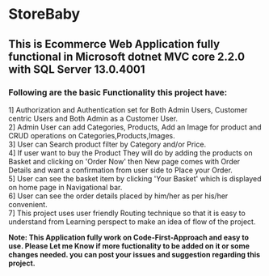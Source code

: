 # StoreBaby

## This is Ecommerce Web Application fully functional in Microsoft dotnet MVC core 2.2.0 with SQL Server 13.0.4001 

### Following are the basic Functionality this project have:

1] Authorization and Authentication set for Both Admin Users, Customer centric Users and Both Admin as a Customer User.      
2] Admin User can add Categories, Products, Add an Image for product and CRUD operations on Categories,Products,Images.      
3] User can Search product filter by Category and/or Price.             
4] If user want to buy the Product They will do by adding the products on Basket and clicking on 'Order Now' then New page comes with Order Details and want a confirmation from user side to Place your Order.          
5] User can see the basket item by clicking 'Your Basket' which is displayed on home page in Navigational bar.         
6] User can see the order details placed by him/her as per his/her convenient.               
7] This project uses user friendly Routing technique so that it is easy to understand from Learning perspect to make an idea of flow of the project.                            
   
**Note: This Application fully work on Code-First-Approach and easy to use. Please Let me Know if more fuctionality to be added on it or some changes needed. you can post your issues and suggestion regarding this project.**
